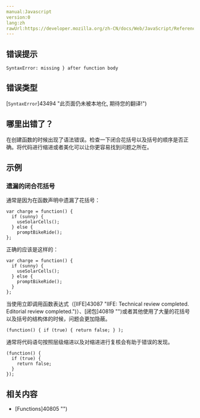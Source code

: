 ```yaml
---
manual:Javascript
version:0
lang:zh
rawUrl:https://developer.mozilla.org/zh-CN/docs/Web/JavaScript/Reference/Errors/Missing_curly_after_function_body#
---
```






## 错误提示<a name="错误提示"></a>

```
SyntaxError: missing } after function body

```

## 错误类型<a name="错误类型"></a>


[`SyntaxError`]43494 "此页面仍未被本地化, 期待您的翻译!")


## 哪里出错了？<a name="哪里出错了？"></a>


在创建函数的时候出现了语法错误。检查一下闭合花括号以及括号的顺序是否正确。将代码进行缩进或者美化可以让你更容易找到问题之所在。


## 示例<a name="示例"></a>

### 遗漏的闭合花括号<a name="遗漏的闭合花括号"></a>


通常是因为在函数声明中遗漏了花括号：


```
var charge = function() {
  if (sunny) {
    useSolarCells();
  } else {
    promptBikeRide();
};
```


正确的应该是这样的：


```
var charge = function() {
  if (sunny) {
    useSolarCells();
  } else {
    promptBikeRide(); 
  }
};
```


当使用立即调用函数表达式（[IIFE]43087 "IIFE: Technical review completed. Editorial review completed.")）、[闭包]40819 "")或者其他使用了大量的花括号以及括号的结构体的时候，问题会更加隐蔽。


```
(function() { if (true) { return false; } );
```


通常将代码语句按照层级缩进以及对缩进进行复核会有助于错误的发现。


```
(function() {
  if (true) {
    return false;
  }
});
```

## 相关内容<a name="相关内容"></a>

* [Functions]40805 "")



